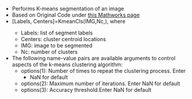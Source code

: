 * Performs K-means segmentation of an image
* Based on Original Code under [this Mathworks page](https://www.mathworks.com/matlabcentral/answers/382028-image-segmentation-by-k-means-algorithm) 
* [Labels, Centers]=KmeanCls(IMG,Nc,<options>), where
  * Labels: list of segment labels
  * Centers: cluster centroid locations
  * IMG: image to be segmented
  * Nc: number of clusters
* The following name-value pairs are available arguments to control aspects of the k-means clustering algorithm:
  * options(1): Number of times to repeat the clustering process. Enter
    *  NaN for default
  * options(2): Maximum number of iterations. Enter NaN for default
  * options(3): Accuracy threshold.Enter NaN for default
